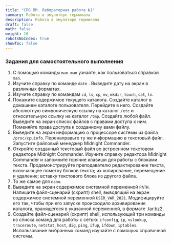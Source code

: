 ```yaml
---
title: "СПО ПМ. Лабораторная работа №1"
summary: Работа в эмуляторе терминала
description: Работа в эмуляторе терминала
draft: false
math: false
weight: 10
robotsNoIndex: true
showToc: false
---
```


### Задания для самостоятельного выполнения

1. С помощью команды `man man` узнайте, как пользоваться справкой `man`.
2. Изучите справку по команде `date` . Выведите дату на экран в различных форматах.
3. Изучите справку по командам `cd`, `ls`, `cp`, `mv`, `mkdir`, `touch`, `cat`, `ln`.
4. Покажите содержимое текущего каталога. Создайте каталог в домашнем каталоге пользователя. Перейдите в него. Создайте абсолютную символическую ссылку на каталог `/etc` и относительную ссылку на каталог `/tmp`. Создайте любой файл. Выведите на экран список файлов с правами доступа к ним. Поменяйте права доступа к созданному вами файлу.
5. Выведите на экран информацию о процессоре системы из файла `/proc/cpuinfo`. Перенаправьте ту же информацию в текстовый файл. Запустите файловый менеджер Midnight Commander.
6. Откройте созданный текстовый файл во встроенном текстовом редакторе Midnight Commander. Изучите справку редактора Midnight Commander и запомните горячие клавиши для работы с блоками текста. Продемонстрируйте преподавателю редактирование текста, включающее пометку блоков текста; их копирование, перемещение и удаление; вставку текстового блока из другого файла.
7. То же самое для `nano`.
8. Выведите на экран содержимое системной переменной `PATH`. Напишите файл-сценарий (скрипт) shell, выводящий на экран содержимое системной переменной `USER_VAR_2021`. Модифицируйте его так, чтобы при его запуске происходило архивирование каталога, хранящегося в указанной переменной, в формате .tar.bz2.
9. Создайте файл-сценарий (скрипт) shell, использующий три команды из списка команд для работы с сетью: `ifconfig`, `ip`, `nslookup`, `traceroute`, `netstat`, `host`, `dig`, `ping`, `ifup`, `ifdown`, `iptables`. Использование выбранных команд изучайте с помощью справочной системы.
